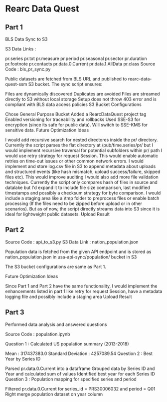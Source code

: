 # Rearc Data Quest


## Part 1


BLS Data Sync to S3

S3 Data Links :

pr.series
pr.txt
pr.measure
pr.period
pr.seasonal
pr.sector
pr.duration
pr.footnote
pr.contacts
pr.data.0.Current
pr.data.1.AllData
pr.class
Source Code : bls_pr_sync.py

Public datasets are fetched from BLS URL and published to rearc-data-quest-ssm S3 bucket. The sync script ensures:

Files are dynamically discovered
Duplicates are avoided
Files are streamed directly to S3 without local storage
Setup does not throw 403 error and is compliant with BLS data access policies
S3 Bucket Configurations

Chose General Purpose Bucket
Added a RearcDataQuest project tag
Enabled versioning for traceability and rollbacks
Used SSE-S3 for encryption (since its safe for public data). Will switch to SSE-KMS for sensitive data.
Future Optimization Ideas

I would add recursive search for nested directores inside the pr/ directory. Currently the script parses the flat directory at /pub/time.series/pr/ but I would implement recursive traversal for potential subfolders within pr/ path
I would use retry strategy for request Session. This would enable automatic retries on time-out issues or other common network errors.
I would implement and store log.csv file in S3 to append metadata about uploads and structured events (like hash mismatch, upload success/failure, skipped files etc). This would improve auditing
I would also add more file validation techniques. Currently the script only compares hash of files in source and datalake but I'd expand it to include file size comparison, last modified timestamps and possibly a checksum strategy for byte comparison.
I would include a staging area like a \tmp folder to preprocess files or enable batch processing (If the files need to be zipped before upload or in other scenarios). But as of now, the script directly streams data into S3 since it is ideal for lightweight public datasets.
Upload Result




## Part 2

Source Code : api_to_s3.py
S3 Data Link : nation_population.json

Population data is fetched from the given API endpoint and is stored as nation_population.json in usa-api-sync/population/ bucket in S3

The S3 bucket configurations are same as Part 1.

Future Optimization Ideas

Since Part 1 and Part 2 have the same functionality, I would implement the enhancements listed in part 1 like retry for request Session, have a metadata logging file and possibly include a staging area
Upload Result


## Part 3
Performed data analysis and answered questions

Source Code : population.ipynb

Question 1 : Calculated US population summary (2013-2018)

Mean : 317437383.0
Standard Deviation : 4257089.54
Question 2 : Best Year by Series ID

Parsed pr.data.0.Current into a dataframe
Grouped data by Series ID and Year and calculated sum of values
Identified best year for each Series ID
Question 3 : Population mapping for specified series and period

Filtered pr.data.0.Current for series_id = PRS30006032 and period = Q01
Right merge population dataset on year column
